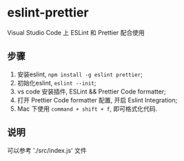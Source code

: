 # eslint-prettier
Visual Studio Code 上 ESLint 和 Prettier 配合使用

## 步骤
1. 安装eslint, `npm install -g eslint prettier`;
2. 初始化eslint, `eslint --init`;
3. vs code 安装插件, ESLint && Prettier Code formatter;
4. 打开 Prettier Code formatter 配置, 开启 Eslint Integration;
5. Mac 下使用 `command + shift + f`, 即可格式化代码.

## 说明
可以参考 './src/index.js' 文件